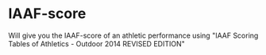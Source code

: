 # IAAF-score

Will give you the IAAF-score of an athletic performance using
"IAAF Scoring Tables of Athletics - Outdoor 2014 REVISED EDITION"
